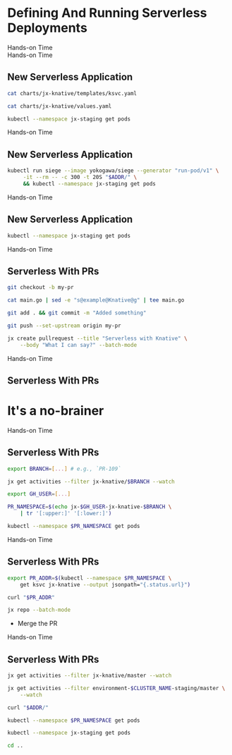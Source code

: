 <!-- .slide: class="center dark" -->
<!-- .slide: data-background="../img/background/hands-on.jpg" -->
# Defining And Running Serverless Deployments

<div class="label">Hands-on Time</div>


<!-- .slide: data-background="img/knative-request.png" data-background-size="contain" -->


<!-- .slide: class="dark" -->
<div class="eyebrow"></div>
<div class="label">Hands-on Time</div>

## New Serverless Application

```bash
cat charts/jx-knative/templates/ksvc.yaml

cat charts/jx-knative/values.yaml

kubectl --namespace jx-staging get pods
```


<!-- .slide: data-background="img/knative-scale-to-zero.png" data-background-size="contain" -->


<!-- .slide: class="dark" -->
<div class="eyebrow"></div>
<div class="label">Hands-on Time</div>

## New Serverless Application

```bash
kubectl run siege --image yokogawa/siege --generator "run-pod/v1" \
     -it --rm -- -c 300 -t 20S "$ADDR/" \
     && kubectl --namespace jx-staging get pods
```


<!-- .slide: data-background="img/knative-scale-to-three.png" data-background-size="contain" -->


<!-- .slide: class="dark" -->
<div class="eyebrow"></div>
<div class="label">Hands-on Time</div>

## New Serverless Application

```bash
kubectl --namespace jx-staging get pods
```


<!-- .slide: class="dark" -->
<div class="eyebrow"></div>
<div class="label">Hands-on Time</div>

## Serverless With PRs

```bash
git checkout -b my-pr

cat main.go | sed -e "s@example@Knative@g" | tee main.go

git add . && git commit -m "Added something"

git push --set-upstream origin my-pr

jx create pullrequest --title "Serverless with Knative" \
    --body "What I can say?" --batch-mode
```


<!-- .slide: class="dark" -->
<div class="eyebrow"></div>
<div class="label">Hands-on Time</div>

## Serverless With PRs

# It's a no-brainer


<!-- .slide: class="dark" -->
<div class="eyebrow"></div>
<div class="label">Hands-on Time</div>

## Serverless With PRs

```bash
export BRANCH=[...] # e.g., `PR-109`

jx get activities --filter jx-knative/$BRANCH --watch

export GH_USER=[...]

PR_NAMESPACE=$(echo jx-$GH_USER-jx-knative-$BRANCH \
    | tr '[:upper:]' '[:lower:]')

kubectl --namespace $PR_NAMESPACE get pods
```


<!-- .slide: class="dark" -->
<div class="eyebrow"></div>
<div class="label">Hands-on Time</div>

## Serverless With PRs

```bash
export PR_ADDR=$(kubectl --namespace $PR_NAMESPACE \
    get ksvc jx-knative --output jsonpath="{.status.url}")

curl "$PR_ADDR"

jx repo --batch-mode
```

* Merge the PR


<!-- .slide: class="dark" -->
<div class="eyebrow"></div>
<div class="label">Hands-on Time</div>

## Serverless With PRs

```bash
jx get activities --filter jx-knative/master --watch

jx get activities --filter environment-$CLUSTER_NAME-staging/master \
    --watch

curl "$ADDR/"

kubectl --namespace $PR_NAMESPACE get pods

kubectl --namespace jx-staging get pods

cd ..
```
